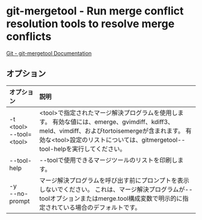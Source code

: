 # git-mergetool - Run merge conflict resolution tools to resolve merge conflicts

[Git - git-mergetool Documentation](https://git-scm.com/docs/git-mergetool)

## オプション

|オプション|説明|
|:--|:--|
|-t \<tool><br>--tool=\<tool>|\<tool>で指定されたマージ解決プログラムを使用します。 有効な値には、emerge、gvimdiff、kdiff3、meld、vimdiff、およびtortoisemergeが含まれます。 有効な\<tool>設定のリストについては、gitmergetool--tool-helpを実行してください。|
|--tool-help|--toolで使用できるマージツールのリストを印刷します。|
|-y<br>--no-prompt|マージ解決プログラムを呼び出す前にプロンプトを表示しないでください。 これは、マージ解決プログラムが--toolオプションまたはmerge.tool構成変数で明示的に指定されている場合のデフォルトです。|
